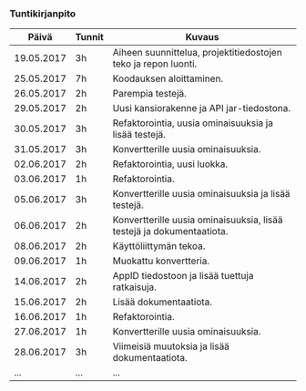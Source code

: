 ### Tuntikirjanpito
Päivä | Tunnit | Kuvaus
--------------- | ----- | ------
19.05.2017 | 3h | Aiheen suunnittelua, projektitiedostojen teko ja repon luonti.
25.05.2017 | 7h | Koodauksen aloittaminen.
26.05.2017 | 2h | Parempia testejä.
29.05.2017 | 2h | Uusi kansiorakenne ja API jar-tiedostona.
30.05.2017 | 3h | Refaktorointia, uusia ominaisuuksia ja lisää testejä.
31.05.2017 | 3h | Konvertterille uusia ominaisuuksia.
02.06.2017 | 2h | Refaktorointia, uusi luokka.
03.06.2017 | 1h | Refaktorointia.
05.06.2017 | 3h | Konvertterille uusia ominaisuuksia ja lisää testejä.
06.06.2017 | 2h | Konvertterille uusia ominaisuuksia, lisää testejä ja dokumentaatiota.
08.06.2017 | 2h | Käyttöliittymän tekoa.
09.06.2017 | 1h | Muokattu konvertteria.
14.06.2017 | 2h | AppID tiedostoon ja lisää tuettuja ratkaisuja.
15.06.2017 | 2h | Lisää dokumentaatiota.
16.06.2017 | 1h | Refaktorointia.
27.06.2017 | 1h | Konvertterille uusia ominaisuuksia.
28.06.2017 | 3h | Viimeisiä muutoksia ja lisää dokumentaatiota.
... | ... | ...
